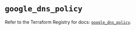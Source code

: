 # `google_dns_policy`

Refer to the Terraform Registry for docs: [`google_dns_policy`](https://registry.terraform.io/providers/hashicorp/google-beta/6.13.0/docs/resources/google_dns_policy).

